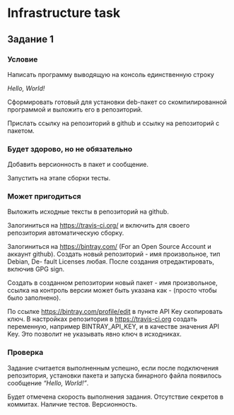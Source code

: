 # Infrastructure task
## Задание 1
### Условие
Написать программу выводящую на консоль единственную строку

*Hello, World!*

Сформировать готовый для установки deb-пакет со скомпилированной
программой и выложить его в репозиторий.

Прислать ссылку на репозиторий в github и ссылку на репозиторий с
пакетом.

### Будет здорово, но не обязательно
Добавить версионность в пакет и сообщение.

Запустить на этапе сборки тесты.

### Может пригодиться
Выложить исходные тексты в репозиторий на github.

Залогиниться на https://travis-ci.org/ и включить для своего репозитория
автоматическую сборку.

Залогиниться на https://bintray.com/ (For an Open Source Account и аккаунт
github). Создать новый репозиторий - имя произвольное, тип Debian, De-
fault Licenses любая. После создания отредактировать, включив GPG sign.

Создать в созданном репозитории новый пакет - имя произвольное,
ссылка на контроль версии может быть указана как - (просто чтобы было
заполнено).

По ссылке https://bintray.com/profile/edit в пункте API Key скопировать
ключ. В настройках репозитория в https://travis-ci.org создать переменную,
например BINTRAY_API_KEY, и в качестве значения API Key.  Это
позволит не указывать явно ключ в исходниках.

### Проверка
Задание считается выполненным успешно, если после подключения
репозитория, установки пакета и запуска бинарного файла появилось
сообщение *“Hello, World!”*.

Будет отмечена скорость выполнения задания.  Отсутствие секретов в
коммитах. Наличие тестов. Версионность.



